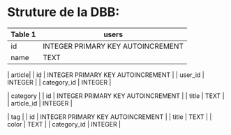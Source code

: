 # Struture de la DBB:

| Table 1 | users                        |
|-------------------|--------------------|
| id | INTEGER PRIMARY KEY AUTOINCREMENT |
| name | TEXT                            |

| article|
| id | INTEGER PRIMARY KEY AUTOINCREMENT |
| user_id | INTEGER |
| category_id | INTEGER |

| category |
| id | INTEGER PRIMARY KEY AUTOINCREMENT |
| title | TEXT |
| article_id | INTEGER |

| tag |
| id | INTEGER PRIMARY KEY AUTOINCREMENT |
| title | TEXT |
| color | TEXT |
| category_id | INTEGER |